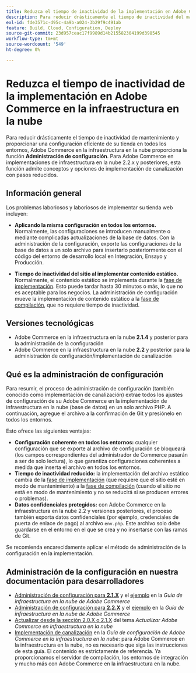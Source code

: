 ```yaml
---
title: Reduzca el tiempo de inactividad de la implementación en Adobe Commerce en la infraestructura en la nube
description: Para reducir drásticamente el tiempo de inactividad del mantenimiento y proporcionar una configuración eficiente de su tienda en todos los entornos, Adobe Commerce en la infraestructura en la nube proporciona la función **Administración de configuración**. Para Adobe Commerce en implementaciones de infraestructura en la nube 2.2.x y posteriores, esta función admite conceptos y opciones de implementación de canalización con pasos reducidos.
exl-id: fde3571c-d95c-4a9b-a024-3b29f9c491ab
feature: Build, Cloud, Configuration, Deploy
source-git-commit: 23d957ceac17f9989d14b215582304199d398545
workflow-type: tm+mt
source-wordcount: '549'
ht-degree: 0%

---
```


# Reduzca el tiempo de inactividad de la implementación en Adobe Commerce en la infraestructura en la nube

Para reducir drásticamente el tiempo de inactividad de mantenimiento y proporcionar una configuración eficiente de su tienda en todos los entornos, Adobe Commerce en la infraestructura en la nube proporciona la función **Administración de configuración**. Para Adobe Commerce en implementaciones de infraestructura en la nube 2.2.x y posteriores, esta función admite conceptos y opciones de implementación de canalización con pasos reducidos.

## Información general

Los problemas laboriosos y laboriosos de implementar su tienda web incluyen:

* **Aplicando la misma configuración en todos los entornos.** Normalmente, las configuraciones se introducen manualmente o mediante complicadas actualizaciones de la base de datos. Con la administración de la configuración, exporte las configuraciones de la base de datos a un solo archivo para insertarlo posteriormente con el código del entorno de desarrollo local en Integración, Ensayo y Producción.

* **Tiempo de inactividad del sitio al implementar contenido estático.** Normalmente, el contenido estático se implementa durante la [fase de implementación](https://experienceleague.adobe.com/es/docs/commerce-cloud-service/user-guide/develop/deploy/process#deploy-phase-deploy-phase). Esto puede tardar hasta 30 minutos o más, lo que no es aceptable para los negocios. La administración de configuración mueve la implementación de contenido estático a la [fase de compilación](https://experienceleague.adobe.com/es/docs/commerce-cloud-service/user-guide/develop/deploy/process#build-phase-build-phase), que no requiere tiempo de inactividad.

## Versiones tecnológicas

* Adobe Commerce en la infraestructura en la nube **2.1.4** y posterior para la administración de la configuración
* Adobe Commerce en la infraestructura en la nube **2.2** y posterior para la administración de configuración/implementación de canalización

## Qué es la administración de configuración

Para resumir, el proceso de administración de configuración (también conocido como implementación de canalización) extrae todos los ajustes de configuración de su Adobe Commerce en la implementación de infraestructura en la nube (base de datos) en un solo archivo PHP. A continuación, agregue el archivo a la confirmación de Git y presiónelo en todos los entornos.

Esto ofrece las siguientes ventajas:

* **Configuración coherente en todos los entornos:** cualquier configuración que se exporte al archivo de configuración se bloqueará (los campos correspondientes del administrador de Commerce pasarán a ser de solo lectura), lo que garantiza configuraciones coherentes a medida que inserta el archivo en todos los entornos.
* **Tiempo de inactividad reducido:** la implementación del archivo estático cambia de la [fase de implementación](https://experienceleague.adobe.com/es/docs/commerce-cloud-service/user-guide/develop/deploy/process#deploy-phase-deploy-phase) (que requiere que el sitio esté en modo de mantenimiento) a la [fase de compilación](https://experienceleague.adobe.com/es/docs/commerce-cloud-service/user-guide/develop/deploy/process#build-phase-build-phase) (cuando el sitio no está en modo de mantenimiento y no se reducirá si se producen errores o problemas).
* **Datos confidenciales protegidos:** con Adobe Commerce en la infraestructura en la nube 2.2 y versiones posteriores, el proceso también exporta datos confidenciales (por ejemplo, credenciales de puerta de enlace de pago) al archivo `env.php`. Este archivo solo debe guardarse en el entorno en el que se crea y no insertarse con las ramas de Git.

Se recomienda encarecidamente aplicar el método de administración de la configuración en la implementación.

## Administración de la configuración en nuestra documentación para desarrolladores

* [Administración de configuración para **2.1.X**](https://experienceleague.adobe.com/docs/commerce-cloud-service/user-guide/configure-store/store-settings.html?lang=es) y el [ejemplo](https://experienceleague.adobe.com/docs/commerce-cloud-service/user-guide/configure-store/store-settings.html?lang=es) en la *Guía de infraestructura en la nube de Adobe Commerce*
* [Administración de configuración para **2.2.X**](https://experienceleague.adobe.com/docs/commerce-cloud-service/user-guide/configure-store/store-settings.html?lang=es) y el [ejemplo](https://experienceleague.adobe.com/docs/commerce-cloud-service/user-guide/configure-store/store-settings.html?lang=es) en la *Guía de infraestructura en la nube de Adobe Commerce*
* [Actualizar desde la sección 2.0.X o 2.1.X](https://experienceleague.adobe.com/docs/commerce-cloud-service/user-guide/develop/upgrade/commerce-version.html?lang=es#upgrade-from-older-versions) del tema *Actualizar Adobe Commerce en infraestructura en la nube*
* [Implementación de canalización](https://experienceleague.adobe.com/docs/commerce-operations/configuration-guide/deployment/overview.html?lang=es) en la *Guía de configuración de Adobe Commerce en la infraestructura en la nube*: para Adobe Commerce en la infraestructura en la nube, no es necesario que siga las instrucciones de esta guía. El contenido es estrictamente de referencia. Ya proporcionamos el servidor de compilación, los entornos de integración y mucho más con Adobe Commerce en la infraestructura en la nube.
